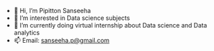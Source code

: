 - 👋 Hi, I’m Pipitton Sanseeha
- 👀 I’m interested in Data science subjects
- 🌱 I’m currently doing virtual internship about Data science and Data analytics
- 📫 Email: sanseeha.p@gmail.com

<!---
pipitton-s/pipitton-s is a ✨ special ✨ repository because its `README.md` (this file) appears on your GitHub profile.
You can click the Preview link to take a look at your changes.
--->
